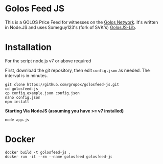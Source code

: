 Golos Feed JS
============

This is a GOLOS Price Feed for witnesses on the [Golos Network](https://golos.io). It's
written in Node.JS and uses Someguy123's (fork of SVK's) [GolosJS-Lib](https://github.com/someguy123/golosjs-lib).

Installation
========

For the script node.js v7 or above required


First, download the git repository, then edit `config.json` as needed. The interval is in minutes.

```
git clone https://github.com/gropox/golosfeed-js.git
cd golosfeed-js
cp config.example.json config.json
nano config.json
npm install
```

**Starting Via NodeJS (assuming you have >= v7 installed)**
```
node app.js
```

Docker
========

```
docker build -t golosfeed-js .
docker run -it --rm --name golosfeed golosfeed-js
```